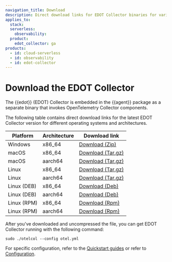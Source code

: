 ```yaml
---
navigation_title: Download
description: Direct download links for EDOT Collector binaries for various operating systems and architectures.
applies_to:
  stack:
  serverless:
    observability:
  product:
    edot_collector: ga
products:
  - id: cloud-serverless
  - id: observability
  - id: edot-collector
---
```


# Download the EDOT Collector

The {{edot}} (EDOT) Collector is embedded in the {{agent}} package as a separate binary that invokes OpenTelemetry Collector components.

The following table contains direct download links for the latest EDOT Collector version for different operating systems and architectures.

| Platform      | Architecture | Download link |
|--------------|--------------|---------------|
| Windows      | x86_64       | [Download (Zip)](https://artifacts.elastic.co/downloads/beats/elastic-agent/elastic-agent-{{version.edot_collector}}-windows-x86_64.zip) |
| macOS        | x86_64       | [Download (Tar.gz)](https://artifacts.elastic.co/downloads/beats/elastic-agent/elastic-agent-{{version.edot_collector}}-darwin-x86_64.tar.gz) |
| macOS        | aarch64      | [Download (Tar.gz)](https://artifacts.elastic.co/downloads/beats/elastic-agent/elastic-agent-{{version.edot_collector}}-darwin-aarch64.tar.gz) |
| Linux        | x86_64       | [Download (Tar.gz)](https://artifacts.elastic.co/downloads/beats/elastic-agent/elastic-agent-{{version.edot_collector}}-linux-x86_64.tar.gz) |
| Linux        | aarch64      | [Download (Tar.gz)](https://artifacts.elastic.co/downloads/beats/elastic-agent/elastic-agent-{{version.edot_collector}}-linux-arm64.tar.gz) |
| Linux (DEB)  | x86_64       | [Download (Deb)](https://artifacts.elastic.co/downloads/beats/elastic-agent/elastic-agent-{{version.edot_collector}}-amd64.deb) |
| Linux (DEB)  | aarch64      | [Download (Deb)](https://artifacts.elastic.co/downloads/beats/elastic-agent/elastic-agent-{{version.edot_collector}}-arm64.deb) |
| Linux (RPM)  | x86_64       | [Download (Rpm)](https://artifacts.elastic.co/downloads/beats/elastic-agent/elastic-agent-{{version.edot_collector}}-x86_64.rpm) |
| Linux (RPM)  | aarch64      | [Download (Rpm)](https://artifacts.elastic.co/downloads/beats/elastic-agent/elastic-agent-{{version.edot_collector}}-aarch64.rpm) |

After you've downloaded and uncompressed the file, you can get EDOT Collector running with the following command:

```
sudo ./otelcol --config otel.yml
```

For specific configuration, refer to the [Quickstart guides](/reference/quickstart/index.md) or refer to [Configuration](/reference/edot-collector/config/index.md).
